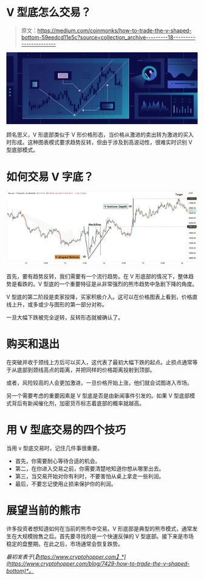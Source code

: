# V 型底怎么交易？

> 原文：<https://medium.com/coinmonks/how-to-trade-the-v-shaped-bottom-59eedcd11e5c?source=collection_archive---------18----------------------->

![](img/be8d9084481688aecf4b2e67dba6e8b7.png)

顾名思义，V 形底部类似于 V 形价格形态，当价格从激进的卖出转为激进的买入时形成。这种图表模式要求趋势反转，但由于涉及到高波动性，很难实时识别 V 型底部模式。

# 如何交易 V 字底？

![](img/2fe752cc142543d3ddc340b3db138a95.png)

首先，要有趋势反转，我们需要有一个流行趋势。在 V 形底部的情况下，整体趋势是看跌的。V 型底的一个重要特征是从非常强烈的熊市趋势中急剧下降的角度。

V 型底的第二阶段是卖家投降，买家积极介入。这可以在价格图表上看到，价格直线上升，或多或少与图形的第一部分对称。

一旦大幅下跌被完全逆转，反转形态就被确认了。

# 购买和退出

在突破并收于颈线上方后可以买入，这代表了最初大幅下跌的起点。止损点通常等于从底部到颈线高点的距离，并把同样的价格距离投射到顶部。

或者，风险较高的人会更加激进，一旦价格开始上涨，他们就会试图进入市场。

另一个需要考虑的重要因素是 V 型底是否是由新闻事件引发的。如果 V 型底部模式背后有新闻催化剂，加密货币标志着底部的概率就越高。

# 用 V 型底交易的四个技巧

当用 v 型底交易时，记住几件事很重要。

*   首先，你需要耐心等待合适的机会。
*   第二，在你进入交易之前，你需要清楚地知道你想从哪里出去。
*   第三，当交易开始对你有利时，不要害怕从桌上拿走一些利润。
*   最后，不要忘记使用止损来保护你的利润。

# 展望当前的熊市

许多投资者想知道如何在当前的熊市中交易。V 形底部是典型的熊市模式，通常发生在大规模抛售之后。首先要寻找的是一个快速反弹的 V 型底部。接下来是市场稳定的盘整期。在此之后，市场通常会恢复跌势。

*最初发表于*[*【https://www.cryptohopper.com】*](https://www.cryptohopper.com/blog/7429-how-to-trade-the-v-shaped-bottom)*。*